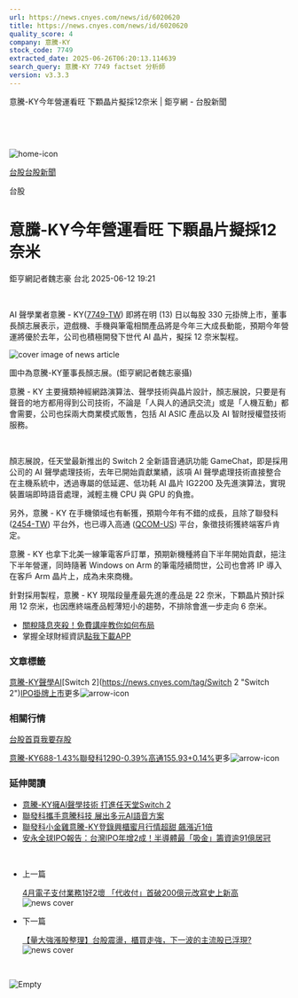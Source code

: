 ```yaml
---
url: https://news.cnyes.com/news/id/6020620
title: https://news.cnyes.com/news/id/6020620
quality_score: 4
company: 意騰-KY
stock_code: 7749
extracted_date: 2025-06-26T06:20:13.114639
search_query: 意騰-KY 7749 factset 分析師
version: v3.3.3
---
```


意騰-KY今年營運看旺 下顆晶片擬採12奈米 | 鉅亨網 - 台股新聞

‌

‌

![home-icon](/assets/icons/breadCrumb/symbol-icon-home.svg)

[台股](/news/cat/tw_stock)[台股新聞](/news/cat/tw_stock_news)

台股

# 意騰-KY今年營運看旺 下顆晶片擬採12奈米

鉅亨網記者魏志豪 台北 2025-06-12 19:21

‌

AI 聲學業者意騰 - KY([7749-TW](https://www.cnyes.com/twstock/7749)) 即將在明 (13) 日以每股 330 元掛牌上市，董事長顏志展表示，遊戲機、手機與筆電相關產品將是今年三大成長動能，預期今年營運將優於去年，公司也積極開發下世代 AI 晶片，擬採 12 奈米製程。

![cover image of news article](/_next/image?url=https%3A%2F%2Fcimg.cnyes.cool%2Fprod%2Fnews%2F6020620%2Fl%2Fe9147b73dcacf210f00abb319da467bb.jpg&w=3840&q=75)

圖中為意騰-KY董事長顏志展。(鉅亨網記者魏志豪攝)

意騰 - KY 主要擁類神經網路演算法、聲學技術與晶片設計，顏志展說，只要是有聲音的地方都用得到公司技術，不論是「人與人的通訊交流」或是「人機互動」都會需要，公司也採兩大商業模式販售，包括 AI ASIC 產品以及 AI 智財授權暨技術服務。

‌

顏志展說，任天堂最新推出的 Switch 2 全新語音通訊功能 GameChat，即是採用公司的 AI 聲學處理技術，去年已開始貢獻業績，該項 AI 聲學處理技術直接整合在主機系統中，透過專屬的低延遲、低功耗 AI 晶片 IG2200 及先進演算法，實現裝置端即時語音處理，減輕主機 CPU 與 GPU 的負擔。

另外，意騰 - KY 在手機領域也有斬獲，預期今年有不錯的成長，且除了聯發科 ([2454-TW](https://www.cnyes.com/twstock/2454)) 平台外，也已導入高通 ([QCOM-US](https://invest.cnyes.com/usstock/detail/QCOM)) 平台，象徵技術獲終端客戶肯定。

意騰 - KY 也拿下北美一線筆電客戶訂單，預期新機種將自下半年開始貢獻，挹注下半年營運，同時隨著 Windows on Arm 的筆電陸續問世，公司也會將 IP 導入在客戶 Arm 晶片上，成為未來商機。

針對採用製程，意騰 - KY 現階段量產最先進的產品是 22 奈米，下顆晶片預計採用 12 奈米，也因應終端產品輕薄短小的趨勢，不排除會進一步走向 6 奈米。

* [關稅降息夾殺！免費講座教你如何布局](https://www.rsc.com.tw/Cnyes_RSC/SeminarBooking2025InvestmentOutlook.aspx?utm_source=anue&utm_medium=usstocks_end)
* 掌握全球財經資訊[點我下載APP](http://www.cnyes.com/app/?utm_source=mweb&utm_medium=HamMenuBanner&utm_campaign=fixed&utm_content=entr)

### 文章標籤

[意騰-KY](https://news.cnyes.com/tag/意騰-KY "意騰-KY")[聲學](https://news.cnyes.com/tag/聲學 "聲學")[AI](https://news.cnyes.com/tag/AI "AI")[Switch 2](https://news.cnyes.com/tag/Switch 2 "Switch 2")[IPO](https://news.cnyes.com/tag/IPO "IPO")[掛牌上市](https://news.cnyes.com/tag/掛牌上市 "掛牌上市")更多![arrow-icon](/assets/icons/arrows/arrow-down.svg)

### 相關行情

[台股首頁](https://www.cnyes.com/twstock)[我要存股](https://supr.link/8OHaU)

[意騰-KY688-1.43%](https://www.cnyes.com/twstock/7749)[聯發科1290-0.39%](https://www.cnyes.com/twstock/2454)[高通155.93+0.14%](https://invest.cnyes.com/usstock/detail/QCOM)更多![arrow-icon](/assets/icons/arrows/arrow-down.svg)

### 延伸閱讀

* [意騰-KY擁AI聲學技術 打進任天堂Switch 2](/news/id/6008041)
* [聯發科攜手意騰科技 展出多元AI語音方案](/news/id/5828793)
* [聯發科小金雞意騰-KY登錄興櫃蜜月行情超甜 飆漲近1倍](/news/id/6021583)
* [安永全球IPO報告：台灣IPO年增2成！半導體最「吸金」籌資逾91億居冠](/news/id/6020483)

‌

* 上一篇

  [4月電子支付業務1好2壞 「代收付」首破200億元改寫史上新高](/news/id/6020746)![news cover](https://cimg.cnyes.cool/prod/news/6020746/m/cea49fad83d2588c70d28f6834ea3a3c.jpg)
* 下一篇

  [【量大強漲股整理】台股震盪，櫃買走強，下一波的主流股已浮現?](/news/id/6020332)![news cover](https://cimg.cnyes.cool/prod/news/6020332/m/cc38d0f6e502d8c8e668b6089eb4dedc.jpg)

‌

![Empty](/assets/icons/skeleton/empty-image.svg)

‌